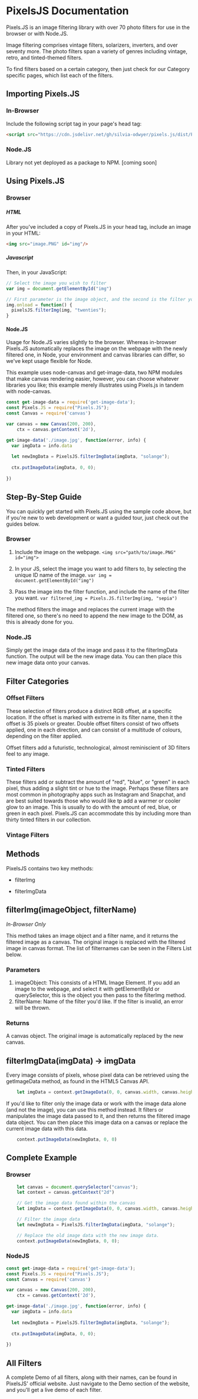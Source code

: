 # PixelsJS Documentation

Pixels.JS is an image filtering library with over 70 photo filters for use in the browser or with Node.JS.

Image filtering comprises vintage filters, solarizers, inverters, and over seventy more.
The photo filters span a variety of genres including vintage, retro, and tinted-themed 
filters. 

To find filters based on a certain category,
then just check for our Category specific pages, which list each of the filters. 

## Importing Pixels.JS
### In-Browser
Include the following script tag in your page's head tag: 

```html
<script src="https://cdn.jsdelivr.net/gh/silvia-odwyer/pixels.js/dist/Pixels.js"></script>
``` 

### Node.JS
Library not yet deployed as a package to NPM.
[coming soon]

## Using Pixels.JS
### Browser
##### HTML
After you've included a copy of Pixels.JS in your head tag, include an image in your HTML:
```html
<img src="image.PNG" id="img"/> 
```

##### Javascript
Then, in your JavaScript:
```javascript
// Select the image you wish to filter
var img = document.getElementById("img")

// First parameter is the image object, and the second is the filter you wish to apply.
img.onload = function() {
  pixelsJS.filterImg(img, "twenties");      
}
```

#### Node.JS
Usage for Node.JS varies slightly to the browser. Whereas in-browser Pixels.JS automatically replaces the image on the webpage with the newly filtered one, 
in Node, your environment and canvas libraries can differ, so we've kept usage flexible for Node. 

This example uses node-canvas and get-image-data, two NPM modules that make canvas rendering easier, however, you can choose whatever libraries you like; this example merely illustrates using Pixels.js in tandem with node-canvas. 

```javascript
const get-image-data = require('get-image-data');
const Pixels.JS = require("Pixels.JS");
const Canvas = require('canvas')

var canvas = new Canvas(200, 200),
    ctx = canvas.getContext('2d'),

get-image-data('./image.jpg', function(error, info) {
  var imgData = info.data
  
  let newImgData = PixelsJS.filterImgData(imgData, "solange");
  
  ctx.putImageData(imgData, 0, 0);
  
})
```

## Step-By-Step Guide
You can quickly get started with Pixels.JS using the sample code above, but if you're new to web development or want a guided tour, 
just check out the guides below. 

### Browser
1. Include the image on the webpage. `<img src="path/to/image.PNG" id="img">`

2. In your JS, select the image you want to add filters to, by selecting the unique ID name of the image. `var img = document.getElementById("img")`

3. Pass the image into the filter function, and include the name of the filter you want. 
`var filtered_img = Pixels.JS.filterImg(img, "sepia")`

The method filters the image and replaces the current image with the filtered one, so there's no need to append the new image to the DOM, as this is already
done for you. 

### Node.JS
Simply get the image data of the image and pass it to the filterImgData function. The output will be the new image data. 
You can then place this new image data onto your canvas.

## Filter Categories
### Offset Filters
These selection of filters produce a distinct RGB offset, at a specific location. If the offset is marked with extreme in its filter name,
then it the offset is 35 pixels or greater.
Double offset filters consist of two offsets applied, one in each direction, and can consist of a multitude of colours, depending on the filter applied.

Offset filters add a futuristic, technological, almost reminiscient of 3D filters feel to any image.

### Tinted Filters
These filters add or subtract the amount of "red", "blue", or "green" in each pixel, thus adding a slight tint or hue to the image. Perhaps these filters
are most common in photography apps such as Instagram and Snapchat, and are best suited towards those who would like tp
add a warmer or cooler glow to an image. This is usually to do with the amount of red, blue, or green in each pixel.
Pixels.JS can accommodate this by including more than thirty tinted filters in our collection.

### Vintage Filters


## Methods
PixelsJS contains two key methods:

- filterImg 

- filterImgData

## filterImg(imageObject, filterName)
*In-Browser Only*

This method takes an image object and a filter name, and it returns the filtered image as a canvas.
The original image is replaced with the filtered image in canvas format. 
The list of filternames can be seen in the Filters List below.
### Parameters
1. imageObject: This consists of a HTML Image Element. If you add an image to the webpage, and select it with getElementById or querySelector, 
this is the object you then pass to the filterImg method.
2. filterName: Name of the filter you'd like. If the filter is invalid, an error will be thrown.

### Returns
A canvas object. The original image is automatically replaced by the new canvas.

## filterImgData(imgData) -> imgData
Every image consists of pixels, whose pixel data can be retrieved using the getImageData method, as found in the HTML5 Canvas API. 

```javascript
    let imgData = context.getImageData(0, 0, canvas.width, canvas.height);
```

If you'd like to filter only the image data or work with the image data alone (and not the image), you can use this method instead. 
It filters or manipulates the image data passed to it, and then returns the filtered image data object.
You can then place this image data on a canvas or replace the current image data with this data. 

```javascript
    context.putImageData(newImgData, 0, 0)
```

## Complete Example
### Browser
```javascript
    let canvas = document.querySelector("canvas");
    let context = canvas.getContext("2d")

    // Get the image data found within the canvas
    let imgData = context.getImageData(0, 0, canvas.width, canvas.height);

    // Filter the image data
    let newImgData = PixelsJS.filterImgData(imgData, "solange");

    // Replace the old image data with the new image data.
    context.putImageData(newImgData, 0, 0);
```

### NodeJS
```javascript
const get-image-data = require('get-image-data');
const Pixels.JS = require("Pixels.JS");
const Canvas = require('canvas')

var canvas = new Canvas(200, 200),
    ctx = canvas.getContext('2d'),

get-image-data('./image.jpg', function(error, info) {
  var imgData = info.data
  
  let newImgData = PixelsJS.filterImgData(imgData, "solange");
  
  ctx.putImageData(imgData, 0, 0);
  
})
```

## All Filters
A complete Demo of all filters, along with their names, can be found in PixelsJS' official website. 
Just navigate to the Demo section of the website, and you'll get a live demo of each filter. 
